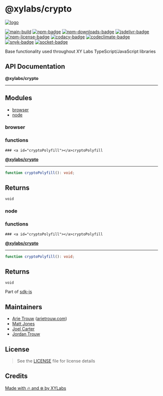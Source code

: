 # @xylabs/crypto

[![logo][]](https://xylabs.com)

[![main-build][]][main-build-link]
[![npm-badge][]][npm-link]
[![npm-downloads-badge][]][npm-link]
[![jsdelivr-badge][]][jsdelivr-link]
[![npm-license-badge][]](LICENSE)
[![codacy-badge][]][codacy-link]
[![codeclimate-badge][]][codeclimate-link]
[![snyk-badge][]][snyk-link]
[![socket-badge][]][socket-link]


Base functionality used throughout XY Labs TypeScript/JavaScript libraries

## API Documentation

**@xylabs/crypto**

***

## Modules

- [browser](#browser/README)
- [node](#node/README)

### browser

  ### functions

    ### <a id="cryptoPolyfill"></a>cryptoPolyfill

[**@xylabs/crypto**](#../../README)

***

```ts
function cryptoPolyfill(): void;
```

## Returns

`void`

### node

  ### functions

    ### <a id="cryptoPolyfill"></a>cryptoPolyfill

[**@xylabs/crypto**](#../../README)

***

```ts
function cryptoPolyfill(): void;
```

## Returns

`void`


Part of [sdk-js](https://www.npmjs.com/package/@xyo-network/sdk-js)

## Maintainers

-   [Arie Trouw](https://github.com/arietrouw) ([arietrouw.com](https://arietrouw.com))
-   [Matt Jones](https://github.com/jonesmac)
-   [Joel Carter](https://github.com/JoelBCarter)
-   [Jordan Trouw](https://github.com/jordantrouw)

## License

> See the [LICENSE](LICENSE) file for license details

## Credits

[Made with 🔥 and ❄️ by XYLabs](https://xylabs.com)

[logo]: https://cdn.xy.company/img/brand/XYPersistentCompany_Logo_Icon_Colored.svg

[main-build]: https://github.com/xylabs/sdk-js/actions/workflows/build.yml/badge.svg
[main-build-link]: https://github.com/xylabs/sdk-js/actions/workflows/build.yml
[npm-badge]: https://img.shields.io/npm/v/@xylabs/crypto.svg
[npm-link]: https://www.npmjs.com/package/@xylabs/crypto
[codacy-badge]: https://app.codacy.com/project/badge/Grade/c8e15e14f37741c18cfb47ac7245c698
[codacy-link]: https://www.codacy.com/gh/xylabs/sdk-js/dashboard?utm_source=github.com&utm_medium=referral&utm_content=xylabs/sdk-js&utm_campaign=Badge_Grade
[codeclimate-badge]: https://api.codeclimate.com/v1/badges/c5eb068f806f0b047ea7/maintainability
[codeclimate-link]: https://codeclimate.com/github/xylabs/sdk-js/maintainability
[snyk-badge]: https://snyk.io/test/github/xylabs/sdk-js/badge.svg?targetFile=package.json
[snyk-link]: https://snyk.io/test/github/xylabs/sdk-js?targetFile=package.json

[npm-downloads-badge]: https://img.shields.io/npm/dw/@xylabs/crypto
[npm-license-badge]: https://img.shields.io/npm/l/@xylabs/crypto

[jsdelivr-badge]: https://data.jsdelivr.com/v1/package/npm/@xylabs/crypto/badge
[jsdelivr-link]: https://www.jsdelivr.com/package/npm/@xylabs/crypto

[socket-badge]: https://socket.dev/api/badge/npm/package/@xylabs/crypto
[socket-link]: https://socket.dev/npm/package/@xylabs/crypto